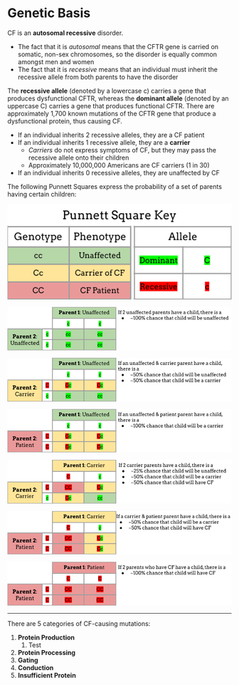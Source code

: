 # Genetic Basis

CF is an **autosomal recessive** disorder.
*   The fact that it is _autosomal_ means that the CFTR gene is carried on somatic, non-sex chromosomes, so the disorder is equally common amongst men and women
*   The fact that it is _recessive_ means that an individual must inherit the recessive allele from both parents to have the disorder

The **recessive allele** (denoted by a lowercase c) carries a gene that produces dysfunctional CFTR, whereas the **dominant allele** (denoted by an uppercase C) carries a gene that produces functional CFTR. There are approximately 1,700 known mutations of the CFTR gene that produce a dysfunctional protein, thus causing CF.
- If an individual inherits 2 recessive alleles, they are a CF patient
- If an individual inherits 1 recessive allele, they are a **carrier**
  - _Carriers_ do not express symptoms of CF, but they may pass the recessive allele onto their children
  - Approximately 10,000,000 Americans are CF carriers (1 in 30)
- If an individual inherits 0 recessive alleles, they are unaffected by CF

The following Punnett Squares express the probability of a set of parents having certain children:

![Punnett Square Key](img/key.png)

![Unaffected & Unaffected Cross](img/Unaffected_Unaffected.png)

![Unaffected & Carrier Cross](img/Unaffected_Carrier.png)

![Unaffected & Patient Cross](img/Unaffected_Patient.png)

![Carrier & Carrier Cross](img/Carrier_Carrier1.png)

![Carrier & Patient Cross](img/Carrier_Patient.png)

![Patient & Patient Cross](img/Patient_Patient.png)

* * *
There are 5 categories of CF-causing mutations:
1. **Protein Production** 
    1. Test
3. **Protein Processing** 
4. **Gating**
5. **Conduction**
6. **Insufficient Protein**
